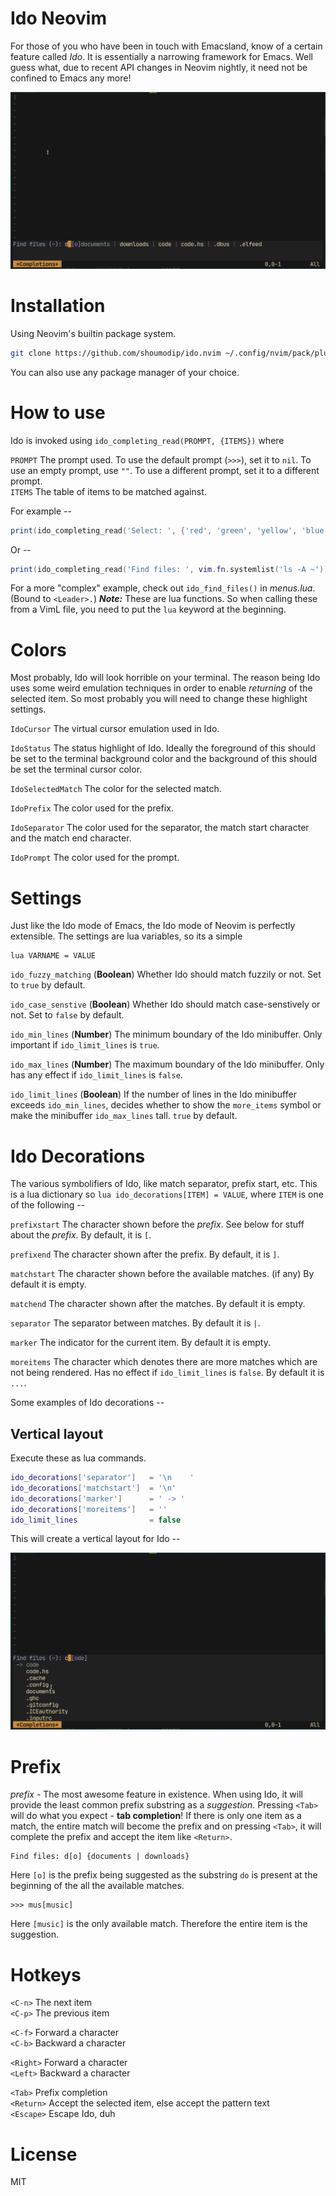 # Ido Neovim
For those of you who have been in touch with Emacsland, know of a certain feature called *Ido*. It is essentially a narrowing framework for Emacs. Well guess what, due to recent API changes in Neovim nightly, it need not be confined to Emacs any more!

![Ido mode](img/ido.png)

# Installation
Using Neovim's builtin package system.
```sh
git clone https://github.com/shoumodip/ido.nvim ~/.config/nvim/pack/plugins/start/ido.nvim
```

You can also use any package manager of your choice.

# How to use
Ido is invoked using `ido_completing_read(PROMPT, {ITEMS})` where

`PROMPT` The prompt used. To use the default prompt (`>>>`), set it to `nil`. To use an empty prompt, use `""`. To use a different prompt, set it to a different prompt.\
`ITEMS`  The table of items to be matched against.

For example --

```lua
print(ido_completing_read('Select: ', {'red', 'green', 'yellow', 'blue', 'magenta'}))
```

Or --

```lua
print(ido_completing_read('Find files: ', vim.fn.systemlist('ls -A ~')))
```

For a more "complex" example, check out `ido_find_files()` in *menus.lua*. (Bound to `<Leader>.`)
***Note:*** These are lua functions. So when calling these from a VimL file, you need to put the `lua` keyword at the beginning.

# Colors
Most probably, Ido will look horrible on your terminal. The reason being Ido uses some weird emulation techniques in order to enable *returning* of the selected item. So most probably you will need to change these highlight settings.

`IdoCursor` The virtual cursor emulation used in Ido.

`IdoStatus` The status highlight of Ido. Ideally the foreground of this should be set to the terminal background color and the background of this should be set the terminal cursor color.

`IdoSelectedMatch` The color for the selected match.

`IdoPrefix` The color used for the prefix.

`IdoSeparator` The color used for the separator, the match start character and the match end character.

`IdoPrompt` The color used for the prompt.

# Settings
Just like the Ido mode of Emacs, the Ido mode of Neovim is perfectly extensible. The settings are lua variables, so its a simple
```vim
lua VARNAME = VALUE
```

`ido_fuzzy_matching` (**Boolean**) Whether Ido should match fuzzily or not. Set to `true` by default.

`ido_case_senstive` (**Boolean**) Whether Ido should match case-senstively or not. Set to `false` by default.

`ido_min_lines` (**Number**) The minimum boundary of the Ido minibuffer. Only important if `ido_limit_lines` is `true`.

`ido_max_lines` (**Number**) The maximum boundary of the Ido minibuffer. Only has any effect if `ido_limit_lines` is `false`.

`ido_limit_lines` (**Boolean**) If the number of lines in the Ido minibuffer exceeds `ido_min_lines`, decides whether to show the `more_items` symbol or make the minibuffer `ido_max_lines` tall. `true` by default.

# Ido Decorations
The various symbolifiers of Ido, like match separator, prefix start, etc. This is a lua dictionary so `lua ido_decorations[ITEM] = VALUE`, where `ITEM` is one of the following --

`prefixstart` The character shown before the *prefix*. See below for stuff about the *prefix*. By default, it is `[`.

`prefixend` The character shown after the prefix. By default, it is `]`.

`matchstart` The character shown before the available matches. (if any) By default it is empty.

`matchend` The character shown after the matches. By default it is empty.

`separator` The separator between matches. By default it is ` | `.

`marker` The indicator for the current item. By default it is empty.

`moreitems` The character which denotes there are more matches which are not being rendered. Has no effect if `ido_limit_lines` is `false`. By default it is `...`.

Some examples of Ido decorations --

## Vertical layout
Execute these as lua commands.

```lua
ido_decorations['separator']   = '\n    '
ido_decorations['matchstart']  = '\n'
ido_decorations['marker']      = ' -> '
ido_decorations['moreitems']   = ''
ido_limit_lines                = false
```

This will create a vertical layout for Ido --

![Ido vertical](img/ido_vertical.png)

# Prefix
*prefix* - The most awesome feature in existence. When using Ido, it will provide the least common prefix substring as a *suggestion*. Pressing `<Tab>` will do what you expect - **tab completion**! If there is only one item as a match, the entire match will become the prefix and on pressing `<Tab>`, it will complete the prefix and accept the item like `<Return>`.

    Find files: d[o] {documents | downloads}

Here `[o]` is the prefix being suggested as the substring `do` is present at the beginning of the all the available matches.

    >>> mus[music]

Here `[music]` is the only available match. Therefore the entire item is the suggestion.

# Hotkeys
`<C-n>`    The next item\
`<C-p>`    The previous item

`<C-f>`    Forward a character\
`<C-b>`    Backward a character

`<Right>`  Forward a character\
`<Left>`   Backward a character

`<Tab>`    Prefix completion\
`<Return>` Accept the selected item, else accept the pattern text\
`<Escape>` Escape Ido, duh

# License
MIT
